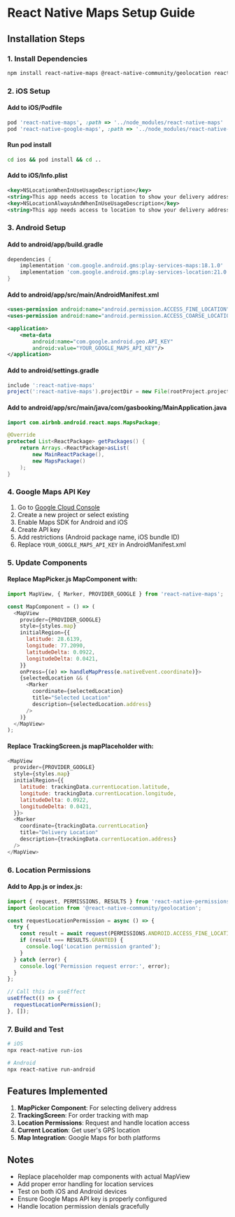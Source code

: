 # React Native Maps Setup Guide

## Installation Steps

### 1. Install Dependencies
```bash
npm install react-native-maps @react-native-community/geolocation react-native-permissions --legacy-peer-deps
```

### 2. iOS Setup

#### Add to iOS/Podfile
```ruby
pod 'react-native-maps', :path => '../node_modules/react-native-maps'
pod 'react-native-google-maps', :path => '../node_modules/react-native-maps'
```

#### Run pod install
```bash
cd ios && pod install && cd ..
```

#### Add to iOS/Info.plist
```xml
<key>NSLocationWhenInUseUsageDescription</key>
<string>This app needs access to location to show your delivery address on map.</string>
<key>NSLocationAlwaysAndWhenInUseUsageDescription</key>
<string>This app needs access to location to show your delivery address on map.</string>
```

### 3. Android Setup

#### Add to android/app/build.gradle
```gradle
dependencies {
    implementation 'com.google.android.gms:play-services-maps:18.1.0'
    implementation 'com.google.android.gms:play-services-location:21.0.1'
}
```

#### Add to android/app/src/main/AndroidManifest.xml
```xml
<uses-permission android:name="android.permission.ACCESS_FINE_LOCATION" />
<uses-permission android:name="android.permission.ACCESS_COARSE_LOCATION" />

<application>
    <meta-data
        android:name="com.google.android.geo.API_KEY"
        android:value="YOUR_GOOGLE_MAPS_API_KEY"/>
</application>
```

#### Add to android/settings.gradle
```gradle
include ':react-native-maps'
project(':react-native-maps').projectDir = new File(rootProject.projectDir, '../node_modules/react-native-maps/lib/android')
```

#### Add to android/app/src/main/java/com/gasbooking/MainApplication.java
```java
import com.airbnb.android.react.maps.MapsPackage;

@Override
protected List<ReactPackage> getPackages() {
    return Arrays.<ReactPackage>asList(
        new MainReactPackage(),
        new MapsPackage()
    );
}
```

### 4. Google Maps API Key

1. Go to [Google Cloud Console](https://console.cloud.google.com/)
2. Create a new project or select existing
3. Enable Maps SDK for Android and iOS
4. Create API key
5. Add restrictions (Android package name, iOS bundle ID)
6. Replace `YOUR_GOOGLE_MAPS_API_KEY` in AndroidManifest.xml

### 5. Update Components

#### Replace MapPicker.js MapComponent with:
```javascript
import MapView, { Marker, PROVIDER_GOOGLE } from 'react-native-maps';

const MapComponent = () => (
  <MapView
    provider={PROVIDER_GOOGLE}
    style={styles.map}
    initialRegion={{
      latitude: 28.6139,
      longitude: 77.2090,
      latitudeDelta: 0.0922,
      longitudeDelta: 0.0421,
    }}
    onPress={(e) => handleMapPress(e.nativeEvent.coordinate)}>
    {selectedLocation && (
      <Marker
        coordinate={selectedLocation}
        title="Selected Location"
        description={selectedLocation.address}
      />
    )}
  </MapView>
);
```

#### Replace TrackingScreen.js mapPlaceholder with:
```javascript
<MapView
  provider={PROVIDER_GOOGLE}
  style={styles.map}
  initialRegion={{
    latitude: trackingData.currentLocation.latitude,
    longitude: trackingData.currentLocation.longitude,
    latitudeDelta: 0.0922,
    longitudeDelta: 0.0421,
  }}>
  <Marker
    coordinate={trackingData.currentLocation}
    title="Delivery Location"
    description={trackingData.currentLocation.address}
  />
</MapView>
```

### 6. Location Permissions

#### Add to App.js or index.js:
```javascript
import { request, PERMISSIONS, RESULTS } from 'react-native-permissions';
import Geolocation from '@react-native-community/geolocation';

const requestLocationPermission = async () => {
  try {
    const result = await request(PERMISSIONS.ANDROID.ACCESS_FINE_LOCATION);
    if (result === RESULTS.GRANTED) {
      console.log('Location permission granted');
    }
  } catch (error) {
    console.log('Permission request error:', error);
  }
};

// Call this in useEffect
useEffect(() => {
  requestLocationPermission();
}, []);
```

### 7. Build and Test

```bash
# iOS
npx react-native run-ios

# Android
npx react-native run-android
```

## Features Implemented

1. **MapPicker Component**: For selecting delivery address
2. **TrackingScreen**: For order tracking with map
3. **Location Permissions**: Request and handle location access
4. **Current Location**: Get user's GPS location
5. **Map Integration**: Google Maps for both platforms

## Notes

- Replace placeholder map components with actual MapView
- Add proper error handling for location services
- Test on both iOS and Android devices
- Ensure Google Maps API key is properly configured
- Handle location permission denials gracefully
